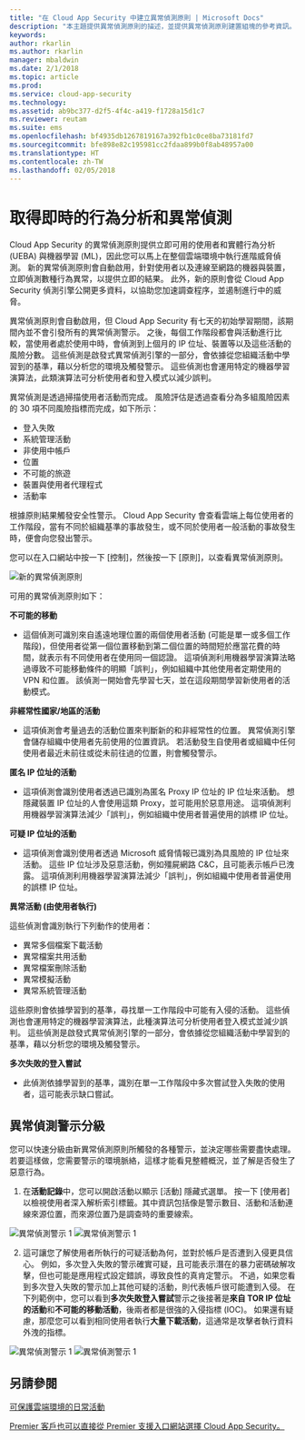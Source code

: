 ```yaml
---
title: "在 Cloud App Security 中建立異常偵測原則 | Microsoft Docs"
description: "本主題提供異常偵測原則的描述，並提供異常偵測原則建置組塊的參考資訊。"
keywords: 
author: rkarlin
ms.author: rkarlin
manager: mbaldwin
ms.date: 2/1/2018
ms.topic: article
ms.prod: 
ms.service: cloud-app-security
ms.technology: 
ms.assetid: ab9bc377-d2f5-4f4c-a419-f1728a15d1c7
ms.reviewer: reutam
ms.suite: ems
ms.openlocfilehash: bf4935db1267819167a392fb1c0ce8ba73181fd7
ms.sourcegitcommit: bfe898e82c195981cc2fdaa899b0f8ab48957a00
ms.translationtype: HT
ms.contentlocale: zh-TW
ms.lasthandoff: 02/05/2018
---
```

# <a name="get-instantaneous-behavioral-analytics-and-anomaly-detection"></a>取得即時的行為分析和異常偵測

Cloud App Security 的異常偵測原則提供立即可用的使用者和實體行為分析 (UEBA) 與機器學習 (ML)，因此您可以馬上在整個雲端環境中執行進階威脅偵測。 新的異常偵測原則會自動啟用，針對使用者以及連線至網路的機器與裝置，立即偵測數種行為異常，以提供立即的結果。  此外，新的原則會從 Cloud App Security 偵測引擎公開更多資料，以協助您加速調查程序，並遏制進行中的威脅。 

異常偵測原則會自動啟用，但 Cloud App Security 有七天的初始學習期間，該期間內並不會引發所有的異常偵測警示。 之後，每個工作階段都會與活動進行比較，當使用者處於使用中時，會偵測到上個月的 IP 位址、裝置等以及這些活動的風險分數。  這些偵測是啟發式異常偵測引擎的一部分，會依據從您組織活動中學習到的基準，藉以分析您的環境及觸發警示。 這些偵測也會運用特定的機器學習演算法，此類演算法可分析使用者和登入模式以減少誤判。

異常偵測是透過掃描使用者活動而完成。 風險評估是透過查看分為多組風險因素的 30 項不同風險指標而完成，如下所示： 
          
 -   登入失敗
 -   系統管理活動
 -   非使用中帳戶
 -   位置  
 -   不可能的旅遊
 -   裝置與使用者代理程式
 -   活動率

根據原則結果觸發安全性警示。 Cloud App Security 會查看雲端上每位使用者的工作階段，當有不同於組織基準的事故發生，或不同於使用者一般活動的事故發生時，便會向您發出警示。 


您可以在入口網站中按一下 [控制]，然後按一下 [原則]，以查看異常偵測原則。

 ![新的異常偵測原則](./media/new-anomaly-detection-policies.png)

可用的異常偵測原則如下：

**不可能的移動**
-  這個偵測可識別來自遙遠地理位置的兩個使用者活動 (可能是單一或多個工作階段)，但使用者從第一個位置移動到第二個位置的時間短於應當花費的時間，就表示有不同使用者在使用同一個認證。 這項偵測利用機器學習演算法略過導致不可能移動條件的明顯「誤判」，例如組織中其他使用者定期使用的 VPN 和位置。 該偵測一開始會先學習七天，並在這段期間學習新使用者的活動模式。


**非經常性國家/地區的活動**
- 這項偵測會考量過去的活動位置來判斷新的和非經常性的位置。 異常偵測引擎會儲存組織中使用者先前使用的位置資訊。 若活動發生自使用者或組織中任何使用者最近未前往或從未前往過的位置，則會觸發警示。 


**匿名 IP 位址的活動**
- 這項偵測會識別使用者透過已識別為匿名 Proxy IP 位址的 IP 位址來活動。 想隱藏裝置 IP 位址的人會使用這類 Proxy，並可能用於惡意用途。 這項偵測利用機器學習演算法減少「誤判」，例如組織中使用者普遍使用的誤標 IP 位址。

**可疑 IP 位址的活動**
- 這項偵測會識別使用者透過 Microsoft 威脅情報已識別為具風險的 IP 位址來活動。 這些 IP 位址涉及惡意活動，例如殭屍網路 C&C，且可能表示帳戶已洩露。 這項偵測利用機器學習演算法減少「誤判」，例如組織中使用者普遍使用的誤標 IP 位址。


**異常活動 (由使用者執行)**

這些偵測會識別執行下列動作的使用者：

 - 異常多個檔案下載活動
 - 異常檔案共用活動
 - 異常檔案刪除活動
 - 異常模擬活動
 - 異常系統管理活動
 
這些原則會依據學習到的基準，尋找單一工作階段中可能有入侵的活動。 這些偵測也會運用特定的機器學習演算法，此種演算法可分析使用者登入模式並減少誤判。 這些偵測是啟發式異常偵測引擎的一部分，會依據從您組織活動中學習到的基準，藉以分析您的環境及觸發警示。

**多次失敗的登入嘗試**
- 此偵測依據學習到的基準，識別在單一工作階段中多次嘗試登入失敗的使用者，這可能表示缺口嘗試。 


## <a name="triaging-anomaly-detection-alerts"></a>異常偵測警示分級

您可以快速分級由新異常偵測原則所觸發的各種警示，並決定哪些需要盡快處理。 若要這樣做，您需要警示的環境脈絡，這樣才能看見整體概況，並了解是否發生了惡意行為。  

1. 在**活動記錄**中，您可以開啟活動以顯示 [活動] 隱藏式選單。 按一下 [使用者] 以檢視使用者深入解析索引標籤。其中資訊包括像是警示數目、活動和活動連線來源位置，而來源位置乃是調查時的重要線索。 

 ![異常偵測警示 1](./media/anomaly-alert-user1.png)
 ![異常偵測警示 1](./media/anomaly-alert-user2.png)

 
2. 這可讓您了解使用者所執行的可疑活動為何，並對於帳戶是否遭到入侵更具信心。 例如，多次登入失敗的警示確實可疑，且可能表示潛在的暴力密碼破解攻擊，但也可能是應用程式設定錯誤，導致良性的真肯定警示。 不過，如果您看到多次登入失敗的警示加上其他可疑的活動，則代表帳戶很可能遭到入侵。 在下列範例中，您可以看到**多次失敗登入嘗試**警示之後接著是**來自 TOR IP 位址的活動**和**不可能的移動活動**，後兩者都是很強的入侵指標 (IOC)。 如果還有疑慮，那麼您可以看到相同使用者執行**大量下載活動**，這通常是攻擊者執行資料外洩的指標。 

  ![異常偵測警示 1](./media/anomaly-alert-user3.png)
  ![異常偵測警示 1](./media/anomaly-alert-user4.png)

 


  

  
## <a name="see-also"></a>另請參閱  
[可保護雲端環境的日常活動](daily-activities-to-protect-your-cloud-environment.md)   

[Premier 客戶也可以直接從 Premier 支援入口網站選擇 Cloud App Security。](https://premier.microsoft.com/)  
  
  
